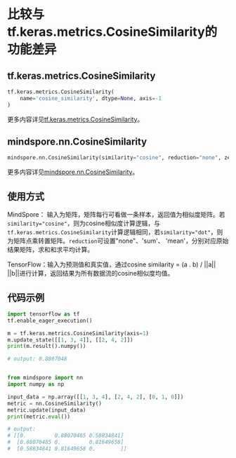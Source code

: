 # 比较与tf.keras.metrics.CosineSimilarity的功能差异

## tf.keras.metrics.CosineSimilarity

```python
tf.keras.metrics.CosineSimilarity(
    name='cosine_similarity', dtype=None, axis=-1
)
```

更多内容详见[tf.keras.metrics.CosineSimilarity](https://www.tensorflow.org/versions/r1.15/api_docs/python/tf/keras/metrics/CosineSimilarity)。

## mindspore.nn.CosineSimilarity

```python
mindspore.nn.CosineSimilarity(similarity="cosine", reduction="none", zero_diagonal=True)
```

更多内容详见[mindspore.nn.CosineSimilarity](https://mindspore.cn/docs/zh-CN/master/api_python/nn/mindspore.nn.CosineSimilarity.html#mindspore.nn.CosineSimilarity)。

## 使用方式

MindSpore： 输入为矩阵，矩阵每行可看做一条样本，返回值为相似度矩阵。若`similarity="cosine"`，则为cosine相似度计算逻辑，与`tf.keras.metrics.CosineSimilarity`计算逻辑相同，若`similarity="dot"`，则为矩阵点乘转置矩阵。`reduction`可设置"none"、'sum'、 'mean'，分别对应原始结果矩阵，求和和求平均计算。

TensorFlow：输入为预测值和真实值，通过cosine similarity = (a . b) / ||a|| ||b||进行计算，返回结果为所有数据流的cosine相似度均值。

## 代码示例

```python
import tensorflow as tf
tf.enable_eager_execution()

m = tf.keras.metrics.CosineSimilarity(axis=1)
m.update_state([[1, 3, 4]], [[2, 4, 2]])
print(m.result().numpy())

# output: 0.8807048


from mindspore import nn
import numpy as np

input_data = np.array([[1, 3, 4], [2, 4, 2], [0, 1, 0]])
metric = nn.CosineSimilarity()
metric.update(input_data)
print(metric.eval())

# output:
# [[0.         0.88070485 0.58834841]
#  [0.88070485 0.         0.81649658]
#  [0.58834841 0.81649658 0.        ]]
```
